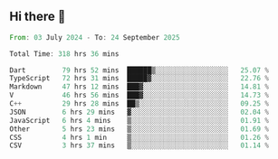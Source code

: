## Hi there 👋

<!--START_SECTION:waka-->

```rust
From: 03 July 2024 - To: 24 September 2025

Total Time: 318 hrs 36 mins

Dart         79 hrs 52 mins  ██████▒░░░░░░░░░░░░░░░░░░   25.07 %
TypeScript   72 hrs 31 mins  █████▓░░░░░░░░░░░░░░░░░░░   22.76 %
Markdown     47 hrs 12 mins  ███▓░░░░░░░░░░░░░░░░░░░░░   14.81 %
V            46 hrs 56 mins  ███▓░░░░░░░░░░░░░░░░░░░░░   14.73 %
C++          29 hrs 28 mins  ██▒░░░░░░░░░░░░░░░░░░░░░░   09.25 %
JSON         6 hrs 29 mins   ▓░░░░░░░░░░░░░░░░░░░░░░░░   02.04 %
JavaScript   6 hrs 4 mins    ▒░░░░░░░░░░░░░░░░░░░░░░░░   01.91 %
Other        5 hrs 23 mins   ▒░░░░░░░░░░░░░░░░░░░░░░░░   01.69 %
CSS          4 hrs 1 min     ▒░░░░░░░░░░░░░░░░░░░░░░░░   01.26 %
CSV          3 hrs 37 mins   ▒░░░░░░░░░░░░░░░░░░░░░░░░   01.14 %
```

<!--END_SECTION:waka-->

<!--
**mathiskakal/mathiskakal** is a ✨ _special_ ✨ repository because its `README.md` (this file) appears on your GitHub profile.

Here are some ideas to get you started:

- 🔭 I’m currently working on ...
- 🌱 I’m currently learning ...
- 👯 I’m looking to collaborate on ...
- 🤔 I’m looking for help with ...
- 💬 Ask me about ...
- 📫 How to reach me: ...
- 😄 Pronouns: ...
- ⚡ Fun fact: ...
-->
